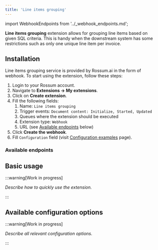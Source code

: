 ```yaml
---
title: 'Line items grouping'
---
```


import WebhookEndpoints from '../\_webhook_endpoints.md';

**Line items grouping** extension allows for grouping line items based on given SQL criteria. This is handy when the downstream system has some restrictions such as only one unique line item per invoice.

## Installation

Line items grouping service is provided by Rossum.ai in the form of webhook. To start using the extension, follow these steps:

1. Login to your Rossum account.
1. Navigate to **Extensions → My extensions**.
1. Click on **Create extension**.
1. Fill the following fields:
   1. Name: `Line items grouping`
   1. Trigger events: `Document content: Initialize, Started, Updated`
   1. Queues where the extension should be executed
   1. Extension type: `Webhook`
   1. URL (see [Available endpoints](#available-endpoints) below)
1. Click **Create the webhook**.
1. Fill `Configuration` field (visit [Configuration examples](./configuration-examples.md) page).

### Available endpoints

<WebhookEndpoints
  eu1="https://elis.line-items-grouping.rossum-ext.app/"
  eu2="https://shared-eu2.line-items-grouping.rossum-ext.app/"
  us="https://us.line-items-grouping.rossum-ext.app/"
  jp="https://shared-jp.line-items-grouping.rossum-ext.app/"
/>

## Basic usage

:::warning[Work in progress]

_Describe how to quickly use the extension._

:::

## Available configuration options

:::warning[Work in progress]

_Describe all relevant configuration options._

:::
